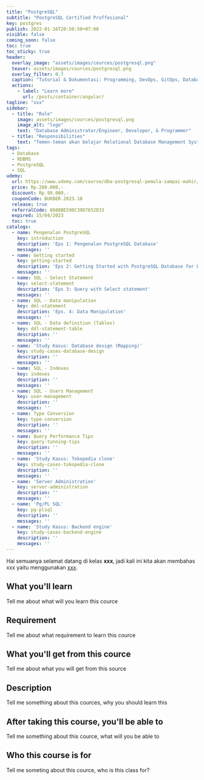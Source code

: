```yaml
---
title: "PostgreSQL"
subtitle: "PostgreSQL Certified Proffesional"
key: postgres
publish: 2022-01-16T20:50:50+07:00
visible: false
coming_soon: false
toc: true
toc_sticky: true
header:
  overlay_image: "assets/images/cources/postgresql.png"
  teaser: assets/images/cources/postgresql.png
  overlay_filter: 0.7
  caption: "Tutorial & Dokumentasi: Programming, DevOps, GitOps, Database, & Servers"
  actions:
    - label: "Learn more"
      url: /posts/container/angular/
tagline: "xxx"
sidebar:
  - title: "Role"
    image: assets/images/cources/postgresql.png
    image_alt: "logo"
    text: "Database Administrator/Engineer, Developer, & Programmer"
  - title: "Responsibilities"
    text: "Temen-teman akan belajar Relational Database Management System (RDBMS) dengan PostgreSQL"
tags:
  - Database
  - RDBMS
  - PostgreSQL
  - SQL
udemy: 
  url: https://www.udemy.com/course/dba-postgresql-pemula-sampai-mahir/
  price: Rp.280.000,-
  discount: Rp.99.000,-
  couponCode: BUKBER.2023.10
  release: true
  referralCode: 8080BE598C39D7652D33
  expired: 15/04/2023
  toc: true
catalogs:
  - name: Pengenalan PostgreSQL
    key: introduction
    description: 'Eps 1: Pengenalan PostgreSQL Database'
    messages: ''
  - name: Getting started
    key: getting-started
    description: 'Eps 2: Getting Started with PostgreSQL Database for Learning env'
    messages: ''
  - name: SQL - Select Statement
    key: select-statement
    description: 'Eps 3: Query with Select statement'
    messages: ''
  - name: SQL - Data manipulation
    key: dml-statement
    description: 'Eps. 4: Data Manipulation'
    messages: ''
  - name: SQL - Data definition (Tables)
    key: ddl-statement-table
    description: ''
    messages: ''
  - name: 'Study Kasus: Database design (Mapping)'
    key: study-cases-database-design
    description: ''
    messages: ''
  - name: SQL - Indexes
    key: indexes
    description: ''
    messages: ''
  - name: SQL - Users Management
    key: user-management
    description: ''
    messages: ''
  - name: Type Conversion
    key: type-conversion
    description: ''
    messages: ''
  - name: Query Performance Tips
    key: query-tunning-tips
    description: ''
    messages: ''
  - name: 'Study Kasus: Tokopedia clone'
    key: study-cases-tokopedia-clone
    description: ''
    messages: ''
  - name: 'Server Administration'
    key: server-administration
    description: ''
    messages: ''
  - name: 'Pg/PL SQL'
    key: pg-plsql
    description: ''
    messages: ''
  - name: 'Study Kasus: Backend engine'
    key: study-cases-backend-engine
    description: ''
    messages: ''
---
```


Hai semuanya selamat datang di kelas **xxx**, jadi kali ini kita akan membahas xxx yaitu menggunakan [xxx](link). 

<!--more-->

## What you'll learn

Tell me about what will you learn this cource

## Requirement

Tell me about what requirement to learn this cource

## What you'll get from this cource

Tell me about what you will get from this source

## Description

Tell me something about this cources, why you should learn this

## After taking this course, you'll be able to

Tell me something about this cource, what will you be able to

## Who this course is for

Tell me someting about this cource, who is this class for?